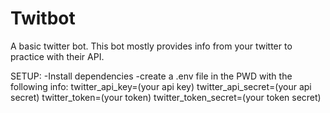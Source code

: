 # Twitbot
A basic twitter bot. This bot mostly provides info from your twitter to practice with their API.

SETUP:
-Install dependencies
-create a .env file in the PWD with the following info:
    twitter_api_key=(your api key)
    twitter_api_secret=(your api secret)
    twitter_token=(your token)
    twitter_token_secret=(your token secret)
